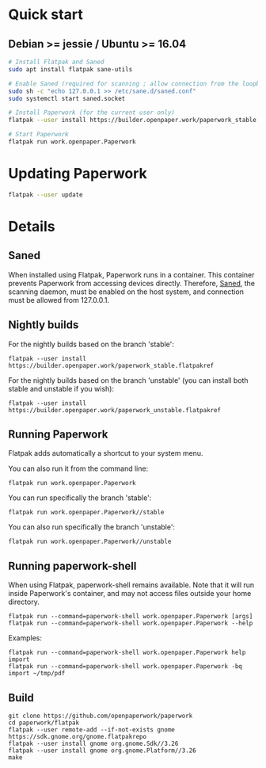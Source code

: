 # Quick start

## Debian >= jessie / Ubuntu >= 16.04

```sh
# Install Flatpak and Saned
sudo apt install flatpak sane-utils

# Enable Saned (required for scanning ; allow connection from the loopback only)
sudo sh -c "echo 127.0.0.1 >> /etc/sane.d/saned.conf"
sudo systemctl start saned.socket

# Install Paperwork (for the current user only)
flatpak --user install https://builder.openpaper.work/paperwork_stable.flatpakref

# Start Paperwork
flatpak run work.openpaper.Paperwork
```

# Updating Paperwork

```sh
flatpak --user update
```

# Details

## Saned

When installed using Flatpak, Paperwork runs in a container. This container prevents
Paperwork from accessing devices directly. Therefore, [Saned](https://linux.die.net/man/1/saned),
the scanning daemon, must be enabled on the host system, and connection must be allowed from 127.0.0.1.

## Nightly builds

For the nightly builds based on the branch 'stable':

```shell
flatpak --user install https://builder.openpaper.work/paperwork_stable.flatpakref
```

For the nightly builds based on the branch 'unstable' (you can install both stable
and unstable if you wish):

```shell
flatpak --user install https://builder.openpaper.work/paperwork_unstable.flatpakref
```

## Running Paperwork

Flatpak adds automatically a shortcut to your system menu.

You can also run it from the command line:

```shell
flatpak run work.openpaper.Paperwork
```

You can run specifically the branch 'stable':

```shell
flatpak run work.openpaper.Paperwork//stable
```

You can also run specifically the branch 'unstable':

```shell
flatpak run work.openpaper.Paperwork//unstable
```

## Running paperwork-shell

When using Flatpak, paperwork-shell remains available. Note that it will run inside Paperwork's container, and may not access files outside your home directory.

```shell
flatpak run --command=paperwork-shell work.openpaper.Paperwork [args]
flatpak run --command=paperwork-shell work.openpaper.Paperwork --help
```

Examples:

```shell
flatpak run --command=paperwork-shell work.openpaper.Paperwork help import
flatpak run --command=paperwork-shell work.openpaper.Paperwork -bq import ~/tmp/pdf
```


## Build

```shell
git clone https://github.com/openpaperwork/paperwork
cd paperwork/flatpak
flatpak --user remote-add --if-not-exists gnome https://sdk.gnome.org/gnome.flatpakrepo
flatpak --user install gnome org.gnome.Sdk//3.26
flatpak --user install gnome org.gnome.Platform//3.26
make
```

